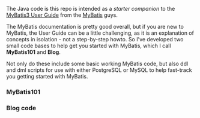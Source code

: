 The Java code is this repo is intended as a _starter companion_ to the [MyBatis3 User Guide](http://code.google.com/p/mybatis/downloads/list?can=3&q=%22mybatis-3%22+-migrations) from the [MyBatis](http://mybatis.org/) guys.

The MyBatis documentation is pretty good overall, but if you are new to MyBatis, the User Guide can be a little challenging, as it is an explanation of concepts in isolation - not a step-by-step howto.  So I've developed two small code bases to help get you started with MyBatis, which I call **MyBatis101** and **Blog**.

Not only do these include some basic working MyBatis code, but also ddl and dml scripts for use with either PostgreSQL or MySQL to help fast-track you getting started with MyBatis.

### MyBatis101



### Blog code
